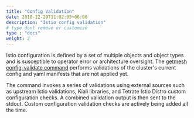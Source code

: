 ```yaml
---
title: "Config Validation"
date: 2018-12-29T11:02:05+06:00
description: "Istio config validation"
# type dont remove or customize
type : "docs"
weight: 2
---
```


Istio configuration is defined by a set of multiple objects and object types and is susceptible to operator error or architecture oversight. The [getmesh config-validate command](/getmesh-cli/reference/getmesh_config-validate) performs validations of the cluster's current config and yaml manifests that are not applied yet. 

The command invokes a series of validations using external sources such as upstream Istio validations, Kiali libraries, and Tetrate Istio Distro custom configuration checks. A combined validation output is then sent to the stdout. Custom configuration validation checks are actively being added all the time.

